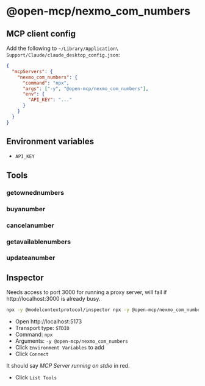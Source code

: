 # @open-mcp/nexmo_com_numbers

## MCP client config

Add the following to `~/Library/Application\ Support/Claude/claude_desktop_config.json`:

```json
{
  "mcpServers": {
    "nexmo_com_numbers": {
      "command": "npx",
      "args": ["-y", "@open-mcp/nexmo_com_numbers"],
      "env": {
        "API_KEY": "..."
      }
    }
  }
}
```

## Environment variables

- `API_KEY`

## Tools

### getownednumbers

### buyanumber

### cancelanumber

### getavailablenumbers

### updateanumber

## Inspector

Needs access to port 3000 for running a proxy server, will fail if http://localhost:3000 is already busy.

```bash
npx -y @modelcontextprotocol/inspector npx -y @open-mcp/nexmo_com_numbers
```

- Open http://localhost:5173
- Transport type: `STDIO`
- Command: `npx`
- Arguments: `-y @open-mcp/nexmo_com_numbers`
- Click `Environment Variables` to add
- Click `Connect`

It should say _MCP Server running on stdio_ in red.

- Click `List Tools`
